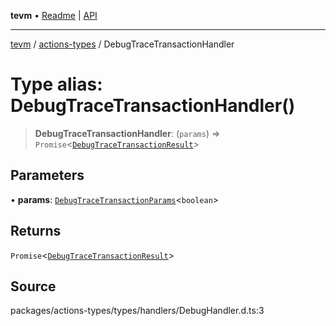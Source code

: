 **tevm** • [Readme](../../README.md) \| [API](../../modules.md)

***

[tevm](../../README.md) / [actions-types](../README.md) / DebugTraceTransactionHandler

# Type alias: DebugTraceTransactionHandler()

> **DebugTraceTransactionHandler**: (`params`) => `Promise`\<[`DebugTraceTransactionResult`](DebugTraceTransactionResult.md)\>

## Parameters

• **params**: [`DebugTraceTransactionParams`](DebugTraceTransactionParams.md)\<`boolean`\>

## Returns

`Promise`\<[`DebugTraceTransactionResult`](DebugTraceTransactionResult.md)\>

## Source

packages/actions-types/types/handlers/DebugHandler.d.ts:3
